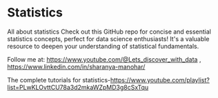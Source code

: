 # Statistics
All about statistics
Check out this GitHub repo for concise and essential statistics concepts, perfect for data science enthusiasts! It's a valuable resource to deepen your understanding of statistical fundamentals.

Follow me at:
https://www.youtube.com/@Lets_discover_with_data , https://www.linkedin.com/in/sharanya-manohar/

The complete tutorials for statistics-https://www.youtube.com/playlist?list=PLwKLOvttCU78a3d2mkaWZpMD3g8cSxTqu
